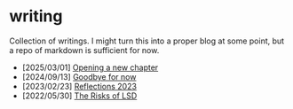 # writing

Collection of writings. I might turn this into a proper blog at some point, but a repo of markdown is sufficient for now.

* [2025/03/01] [Opening a new chapter](docs/2025-03-01_opening-a-new-chapter.md)
* [2024/09/13] [Goodbye for now](docs/2024-09-13_goodbye-for-now.md)
* [2023/02/23] [Reflections 2023](docs/2023-02-23_2023-Reflections.md)
* [2022/05/30] [The Risks of LSD](docs/2022-05-30_the-risks-of-lsd.md)
